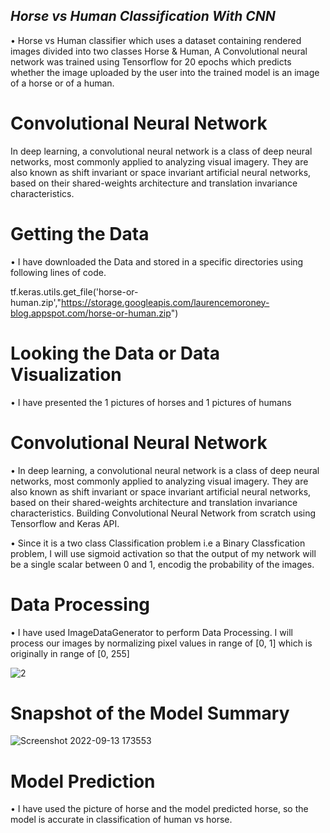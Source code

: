 ## *Horse vs Human Classification With CNN* 
 
   •  Horse vs Human classifier which uses a dataset containing rendered images divided into two classes Horse & Human,
      A Convolutional neural network was trained using Tensorflow for 20 epochs which predicts whether the image uploaded by the user into the trained model is an              image of a horse or of a human.

# Convolutional Neural Network

In deep learning, a convolutional neural network is a class of deep neural networks, most commonly applied to analyzing visual imagery. They are also known as shift invariant or space invariant artificial neural networks, based on their shared-weights architecture and translation invariance characteristics.

# Getting the Data

• I have downloaded the Data and stored in a specific directories using following lines of code.

   tf.keras.utils.get_file('horse-or-human.zip',"https://storage.googleapis.com/laurencemoroney-blog.appspot.com/horse-or-human.zip")
   
# Looking the Data or Data Visualization
    
   • I have presented the 1 pictures of horses and 1 pictures of humans

# Convolutional Neural Network
 
 • In deep learning, a convolutional neural network is a class of deep neural networks, most commonly applied to analyzing visual imagery. They are also known as shift invariant or space invariant artificial neural networks, based on their shared-weights architecture and translation invariance characteristics.
Building Convolutional Neural Network from scratch using Tensorflow and Keras API.

•  Since it is a two class Classification problem i.e a Binary Classfication problem, I will use sigmoid activation so that the output of my network will be a single scalar between 0 and 1, encodig the probability of the images.

# Data Processing

• I have used ImageDataGenerator to perform Data Processing. I will process our images by normalizing pixel values in range of [0, 1] which is originally in range of [0, 255]

![2](https://user-images.githubusercontent.com/101402562/189898703-88540d22-9b43-4290-b7e4-cae0246c7131.png)




# Snapshot of the Model Summary
  
  ![Screenshot 2022-09-13 173553](https://user-images.githubusercontent.com/101402562/189898016-a12d8162-2ac3-4cbc-8738-1bfcac75a3be.png)
  
# Model Prediction

 • I have used the picture of horse and the model predicted horse, so the model is accurate in classification of human vs horse.


